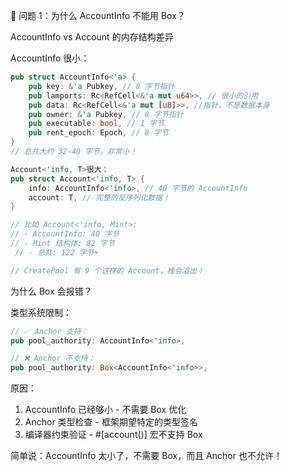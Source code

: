 🤔 问题 1：为什么 AccountInfo 不能用 Box？

AccountInfo vs Account 的内存结构差异

AccountInfo 很小：

```rust
pub struct AccountInfo<'a> {
    pub key: &'a Pubkey, // 8 字节指针
    pub lamports: Rc<RefCell<&'a mut u64>>, // 很小的引用
    pub data: Rc<RefCell<&'a mut [u8]>>, //指针，不是数据本身
    pub owner: &'a Pubkey, // 8 字节指针
    pub executable: bool, // 1 字节
    pub rent_epoch: Epoch, // 8 字节
}
// 总共大约 32-40 字节，非常小！

Account<'info, T>很大：
pub struct Account<'info, T> {
    info: AccountInfo<'info>, // 40 字节的 AccountInfo
    account: T, // 完整的反序列化数据！
}

// 比如 Account<'info, Mint>:
// - AccountInfo: 40 字节
// - Mint 结构体: 82 字节
 // - 总共: 122 字节+

// CreatePool 有 9 个这样的 Account，栈会溢出！
```

为什么 Box 会报错？

类型系统限制：

```rust
// ✅ Anchor 支持：
pub pool_authority: AccountInfo<'info>,

// ❌ Anchor 不支持：
pub pool_authority: Box<AccountInfo<'info>>,
```

原因：

1. AccountInfo 已经够小 - 不需要 Box 优化
2. Anchor 类型检查 - 框架期望特定的类型签名
3. 编译器约束验证 - #[account()] 宏不支持 Box<AccountInfo>

简单说：AccountInfo 太小了，不需要 Box，而且 Anchor 也不允许！
